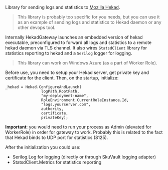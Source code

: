 Library for sending logs and statistics to [Mozilla Hekad](https://hekad.readthedocs.org).

> This library is probably too specific for you needs, but you can use it as an example of sending logs and statistics to Hekad daemon or any other devops tool.

Internally HekadGateway launches an embedded version of hekad executable, preconfigured to forward all logs and statistics to a remote hekad daemon via TLS channel. It also wires `StatsdClient` library for statistics reporting to hekad and a `Serilog` logger for logging.

> This library can work on Windows Azure (as a part of Worker Role).

Before use, you need to setup your Hekad server, get private key and certificate for the client. Then, on the startup, initialize:

```
_hekad = Hekad.ConfigureAndLaunch(
				logPath.RootPath,
				"my-deployment-name",
				RoleEnvironment.CurrentRoleInstance.Id,
				"logs.yourserver.com",
				authority,
				certificate,
				privateKey);
```

**Important**: you would need to run your process as Admin (elevated for WorkerRole)
in order for gateway to work. Probably this is related to the fact that Hekad binds to UDP
port for statistics (8125).

After the initialization you could use:

* Serilog.Log for logging (directly or through SkuVault logging adapter)
* StatsdClient.Metrics for statistics reporting
